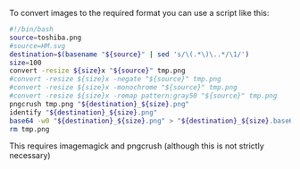 To convert images to the required format you can use a script like this:

```sh
#!/bin/bash
source=toshiba.png
#source=HM.svg
destination=$(basename "${source}" | sed 's/\(.*\)\..*/\1/')
size=100
convert -resize ${size}x "${source}" tmp.png
#convert -resize ${size}x -negate "${source}" tmp.png
#convert -resize ${size}x -monochrome "${source}" tmp.png
#convert -resize ${size}x -remap pattern:gray50 "${source}" tmp.png
pngcrush tmp.png "${destination}_${size}.png"
identify "${destination}_${size}.png"
base64 -w0 "${destination}_${size}.png" > "${destination}_${size}.base64"
rm tmp.png
```

This requires imagemagick and pngcrush (although this is not strictly necessary)

